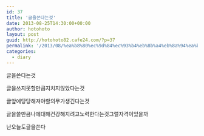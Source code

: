 ```yaml
---
id: 37
title: '글을쓴다는것'
date: 2013-08-25T14:30:00+00:00
author: hotohoto
layout: post
guid: http://hotohoto82.cafe24.com/?p=37
permalink: '/2013/08/%ea%b8%80%ec%9d%84%ec%93%b4%eb%8b%a4%eb%8a%94%ea%b2%83/'
categories:
  - diary
---
```

글을쓴다는것

글을쓰지못할만큼지치지않았다는것

글앞에당당해져야할의무가생긴다는것

글을쓸만큼나에대해건강해지려고노력한다는것그럴자격이있을까

난오늘도글을쓴다



